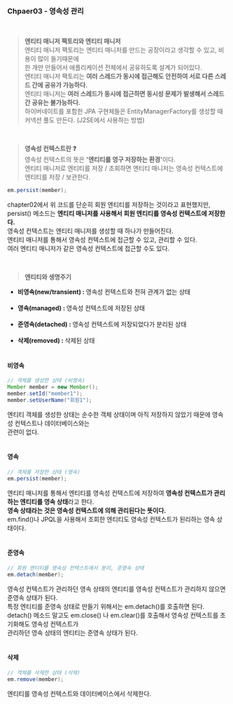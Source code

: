 ### Chpaer03 - 영속성 관리
<br>

><b> 엔티티 매니저 팩토리와 엔티티 매니저 </b> <br>
엔티티 매니저 팩토리는 엔티티 매니저를 만드는 공장이라고 생각할 수 있고, 비용이 많이 들기때문에<br>
한 개만 만들어서 애플리케이션 전체에서 공유하도록 설계가 되어있다.<br>
엔티티 매니저 팩토리는 <b>여러 스레드가 동시에 접근해도 안전하여 서로 다른 스레드 간에 공유가 가능하다.</b><br>
엔티티 매니저는 <b>여러 스레드가 동시에 접근하면 동시성 문제가 발생해서 스레드 간 공유는 불가능하다.</b><br>
하이버네이트를 포함한 JPA 구현체들은 EntityManagerFactory를 생성할 때 커넥션 풀도 만든다. (J2SE에서 사용하는 방법)

<br>

><b> 영속성 컨텍스트란 ❓ </b> <br>
영속성 컨텍스트의 뜻은 <b>'엔티티를 영구 저장하는 환경'</b>이다.<br>
엔티티 매니저로 엔티티를 저장 / 조회하면 엔티티 매니저는 영속성 컨텍스트에 엔티티를 저장 / 보관한다.<br>
```java
em.persist(member);
```
chapter02에서 위 코드를 단순히 회원 엔티티를 저장하는 것이라고 표현했지만,<br>
persist() 메소드는 <b>엔티티 매니저를 사용해서 회원 엔티티를 영속성 컨텍스트에 저장한다.</b><br>
영속성 컨텍스트는 엔티티 매니저를 생성할 때 하나가 만들어진다.<br>
엔티티 매니저를 통해서 영속성 컨텍스트에 접근할 수 있고, 관리할 수 있다.<br>
여러 엔티티 매니저가 같은 영속성 컨텍스트에 접근할 수도 있다.

<br>

><b> 엔티티와 생명주기 </b> <br>

 * <b>비영속(new/transient) : </b> 영속성 컨텍스트와 전혀 관계가 없는 상태<br><br>
 * <b>영속(managed) : </b> 영속성 컨텍스트에 저장된 상태<br><br>
 * <b>준영속(detached) : </b> 영속성 컨텍스트에 저장되었다가 분리된 상태<br><br>
 * <b>삭제(removed) : </b> 삭제된 상태<br><br>
 
#### 비영속
``` java
// 객체를 생성한 상태 (비영속)
Member member = new Member();
member.setId("member1");
member.setUserName("회원1");
```
엔티티 객체를 생성한 상태는 순수한 객체 상태이며 아직 저장하지 않았기 때문에 영속성 컨텍스트나 데이터베이스와는<br>
관련이 없다.
<br><br>

#### 영속
```java
// 객체를 저장한 상태 (영속)
em.persist(member);
```
엔티티 매니저를 통해서 엔티티를 영속성 컨텍스트에 저장하여 <b>영속성 컨텍스트가 관리하는 엔티티를 영속 상태</b>라고 한다.<br>
<b>영속 상태라는 것은 영속성 컨텍스트에 의해 관리된다는 뜻이다.</b><br>
em.find()나 JPQL을 사용해서 조회한 엔티티도 영속성 컨텍스트가 된리하는 영속 상태이다.
<br><br>

#### 준영속
```java
// 회원 엔티티를 영속성 컨텍스트에서 분리, 준영속 상태
em.detach(member);
```
영속성 컨텍스트가 관리하던 영속 상태의 엔티티를 영속성 컨텍스트가 관리하지 않으면 준영속 상태가 된다.<br>
특정 엔티티를 준영속 상태로 만들기 위해서는 em.detach()를 호출하면 된다. <br>
detach() 메소드 말고도 em.close() 나 em.clear()를 호출해서 영속성 컨텍스트를 초기화해도 영속성 컨텍스트가<br>
관리하던 영속 상태의 엔티티는 준영속 상태가 된다.
<br><br>

#### 삭제 
```java
// 객체를 삭제한 상태 (삭제)
em.remove(member);
```
엔티티를 영속성 컨텍스트와 데이터베이스에서 삭제한다.
<br><br><br>
